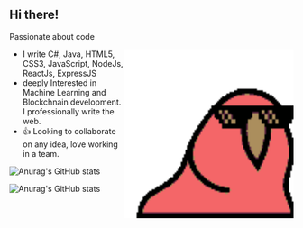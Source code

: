 ## Hi there!
<p> Passionate about code </p>
<img style="margin-leftt:100px" align="right" alt="GIF" src="https://github.com/karma9874/karma9874/blob/master/assets/congapartyparrot.gif?raw=1" width="300vw" />

- I write C#, Java, HTML5, CSS3, JavaScript, NodeJs, ReactJs, ExpressJS
- deeply Interested in Machine Learning and Blockchnain development. I professionally write the web.
- :+1: Looking to collaborate on any idea, love working in a team.

![Anurag's GitHub stats](https://github-readme-stats.vercel.app/api?username=stephen-ehiabhi&count_private=true)

![Anurag's GitHub stats](https://github-readme-stats.vercel.app/api?username=stephen-ehiabhi&count_private=true)
